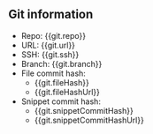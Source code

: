 ## Git information

- Repo: {{git.repo}}
- URL: {{git.url}}
- SSH: {{git.ssh}}
- Branch: {{git.branch}}
- File commit hash:
  - {{git.fileHash}}
  - {{git.fileHashUrl}}
- Snippet commit hash:
  - {{git.snippetCommitHash}}
  - {{git.snippetCommitHashUrl}}
